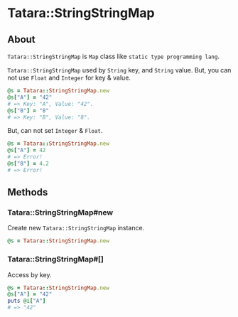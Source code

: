 # Tatara::StringStringMap
## About

`Tatara::StringStringMap` is `Map` class like `static type programming lang`.

`Tatara::StringStringMap` used by `String` key, and `String` value.
But, you can not use `Float` and `Integer` for key & value.

```ruby
@s = Tatara::StringStringMap.new
@s["A"] = "42"
# => Key: "A", Value: "42".
@s["B"] = "8"
# => Key: "B", Value: "8".
```

But, can not set `Integer` & `Float`.

```ruby
@s = Tatara::StringStringMap.new
@s["A"] = 42
# => Error!
@s["B"] = 4.2
# => Error!
```

## Methods
### Tatara::StringStringMap#new

Create new `Tatara::StringStringMap` instance.

```ruby
@s = Tatara::StringStringMap.new
```

### Tatara::StringStringMap#\[\]

Access by key.

```ruby
@s = Tatara::StringStringMap.new
@s["A"] = "42"
puts @i["A"]
# => "42"
```
